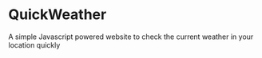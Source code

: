# QuickWeather
A simple Javascript powered website to check the current weather in your location quickly
